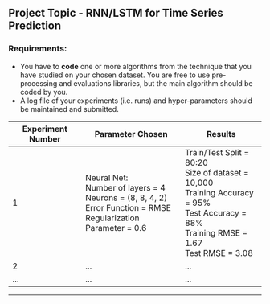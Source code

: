 ## Project Topic - RNN/LSTM for Time Series Prediction

### Requirements:
- You have to **code** one or more algorithms from the technique that you have studied on your chosen dataset. 
  You are free to use pre-processing and evaluations libraries, but the main algorithm should be coded by you.
- A log file of your experiments (i.e. runs) and hyper-parameters should be maintained and submitted.

| Experiment Number | Parameter Chosen | Results |
|-------------------|------------------|---------|
| 1 | Neural Net:<br> Number of layers = 4<br>Neurons = (8, 8, 4, 2)<br>Error Function = RMSE<br>Regularization Parameter = 0.6<br> | Train/Test Split = 80:20<br>Size of dataset = 10,000<br>Training Accuracy = 95%<br>Test Accuracy = 88%<br>Training RMSE = 1.67<br>Test RMSE = 3.08 |
| 2 | ... | ... |
| ... | ... | ... |
_______________
